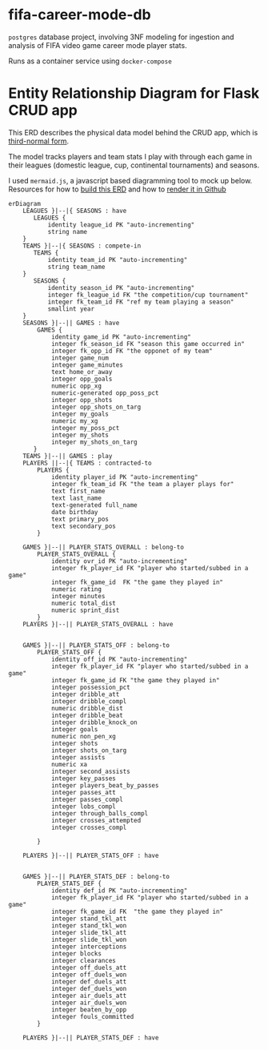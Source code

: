# fifa-career-mode-db
`postgres` database project, involving 3NF modeling for ingestion and analysis of FIFA video game career mode player stats.
 
 Runs as a container service using `docker-compose`
 

# Entity Relationship Diagram for Flask CRUD app

This ERD describes the physical data model behind the CRUD app, which is [third-normal form](https://en.wikipedia.org/wiki/Third_normal_form). 

The model tracks players and team stats I play with through each game in their leagues (domestic league, cup, continental tournaments) and seasons.

I used `mermaid.js`, a javascript based diagramming tool to mock up below. Resources for how to [build this ERD](https://mermaid-js.github.io/mermaid/#/entityRelationshipDiagram) and how to [render it in Github](https://github.blog/2022-02-14-include-diagrams-markdown-files-mermaid/)
 
```mermaid
erDiagram
    LEAGUES }|--|{ SEASONS : have
       LEAGUES {
           identity league_id PK "auto-incrementing"
           string name
    }
    TEAMS }|--|{ SEASONS : compete-in
       TEAMS {
           identity team_id PK "auto-incrementing"
           string team_name
    }
       SEASONS {
           identity season_id PK "auto-incrementing"
           integer fk_league_id FK "the competition/cup tournament"
           integer fk_team_id FK "ref my team playing a season"
           smallint year
    }
    SEASONS }|--|| GAMES : have
        GAMES {
            identity game_id PK "auto-incrementing"
            integer fk_season_id FK "season this game occurred in"
            integer fk_opp_id FK "the opponet of my team"
            integer game_num
            integer game_minutes
            text home_or_away
            integer opp_goals
            numeric opp_xg
            numeric-generated opp_poss_pct
            integer opp_shots
            integer opp_shots_on_targ
            integer my_goals
            numeric my_xg
            integer my_poss_pct
            integer my_shots
            integer my_shots_on_targ
       }
    TEAMS }|--|| GAMES : play
    PLAYERS ||--|{ TEAMS : contracted-to
        PLAYERS {
            identity player_id PK "auto-incrementing"
            integer fk_team_id FK "the team a player plays for"
            text first_name
            text last_name
            text-generated full_name
            date birthday
            text primary_pos
            text secondary_pos
        }
    
    GAMES }|--|| PLAYER_STATS_OVERALL : belong-to
        PLAYER_STATS_OVERALL {
            identity ovr_id PK "auto-incrementing"
            integer fk_player_id FK "player who started/subbed in a game"
            integer fk_game_id  FK "the game they played in"
            numeric rating
            integer minutes
            numeric total_dist
            numeric sprint_dist
        }
    PLAYERS }|--|| PLAYER_STATS_OVERALL : have
 
 
    GAMES }|--|| PLAYER_STATS_OFF : belong-to
        PLAYER_STATS_OFF {
            identity off_id PK "auto-incrementing"
            integer fk_player_id FK "player who started/subbed in a game"
            integer fk_game_id FK "the game they played in"
            integer possession_pct
            integer dribble_att
            integer dribble_compl
            numeric dribble_dist
            integer dribble_beat
            integer dribble_knock_on
            integer goals
            numeric non_pen_xg
            integer shots
            integer shots_on_targ
            integer assists
            numeric xa
            integer second_assists
            integer key_passes
            integer players_beat_by_passes
            integer passes_att
            integer passes_compl
            integer lobs_compl
            integer through_balls_compl
            integer crosses_attempted
            integer crosses_compl
            
        }
 
    PLAYERS }|--|| PLAYER_STATS_OFF : have
 
 
    GAMES }|--|| PLAYER_STATS_DEF : belong-to
        PLAYER_STATS_DEF {
            identity def_id PK "auto-incrementing"
            integer fk_player_id FK "player who started/subbed in a game"
            integer fk_game_id FK  "the game they played in"
            integer stand_tkl_att
            integer stand_tkl_won
            integer slide_tkl_att
            integer slide_tkl_won
            integer interceptions
            integer blocks
            integer clearances
            integer off_duels_att
            integer off_duels_won
            integer def_duels_att
            integer def_duels_won
            integer air_duels_att
            integer air_duels_won
            integer beaten_by_opp
            integer fouls_committed            
        }
 
    PLAYERS }|--|| PLAYER_STATS_DEF : have

```